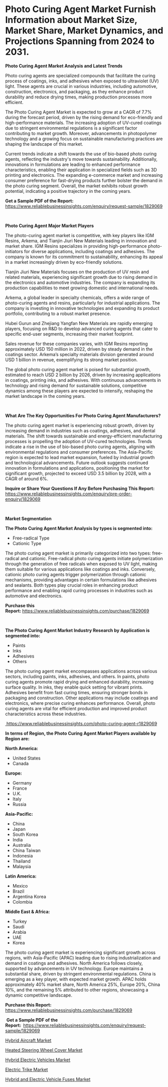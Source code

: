 <p><h1>Photo Curing Agent Market Furnish Information about Market Size, Market Share, Market Dynamics, and Projections Spanning from 2024 to 2031.</h1></p><p><strong>Photo Curing Agent Market Analysis and Latest Trends</strong></p>
<p><p>Photo curing agents are specialized compounds that facilitate the curing process of coatings, inks, and adhesives when exposed to ultraviolet (UV) light. These agents are crucial in various industries, including automotive, construction, electronics, and packaging, as they enhance product durability and reduce drying times, making production processes more efficient.</p><p>The Photo Curing Agent Market is expected to grow at a CAGR of 7.7% during the forecast period, driven by the rising demand for eco-friendly and high-performance materials. The increasing adoption of UV-cured coatings due to stringent environmental regulations is a significant factor contributing to market growth. Moreover, advancements in photopolymer technology and a growing focus on sustainable manufacturing practices are shaping the landscape of this market.</p><p>Current trends indicate a shift towards the use of bio-based photo curing agents, reflecting the industry's move towards sustainability. Additionally, innovations in formulations are leading to enhanced performance characteristics, enabling their application in specialized fields such as 3D printing and electronics. The expanding e-commerce market and increasing consumer preference for fast-drying products further bolster the demand in the photo curing segment. Overall, the market exhibits robust growth potential, indicating a positive trajectory in the coming years.</p></p>
<p><strong>Get a Sample PDF of the Report:&nbsp;</strong> <a href="https://www.reliablebusinessinsights.com/enquiry/request-sample/1829069?utm_campaign=1555&utm_medium=2&utm_source=Github&utm_content=ia&utm_term=15102024&utm_id=photo-curing-agent">https://www.reliablebusinessinsights.com/enquiry/request-sample/1829069</a></p>
<p>&nbsp;</p>
<p><strong>Photo Curing Agent Major Market Players</strong></p>
<p><p>The photo-curing agent market is competitive, with key players like IGM Resins, Arkema, and Tianjin Jiuri New Materials leading in innovation and market share. IGM Resins specializes in providing high-performance photo-initiators for diverse applications, including coatings and adhesives. The company is known for its commitment to sustainability, enhancing its appeal in a market increasingly driven by eco-friendly solutions.</p><p>Tianjin Jiuri New Materials focuses on the production of UV resin and related materials, experiencing significant growth due to rising demand in the electronics and automotive industries. The company is expanding its production capabilities to meet growing domestic and international needs.</p><p>Arkema, a global leader in specialty chemicals, offers a wide range of photo-curing agents and resins, particularly for industrial applications. The company is investing in innovative technologies and expanding its product portfolio, contributing to a robust market presence.</p><p>Hubei Gurun and Zhejiang Yangfan New Materials are rapidly emerging players, focusing on R&D to develop advanced curing agents that cater to specific end-user segments, increasing their market footprint.</p><p>Sales revenue for these companies varies, with IGM Resins reporting approximately USD 150 million in 2022, driven by steady demand in the coatings sector. Arkema’s specialty materials division generated around USD 1 billion in revenue, exemplifying its strong market position.</p><p>The global photo curing agent market is poised for substantial growth, estimated to reach USD 2 billion by 2026, driven by increasing applications in coatings, printing inks, and adhesives. With continuous advancements in technology and rising demand for sustainable solutions, competitive dynamics among these players are expected to intensify, reshaping the market landscape in the coming years.</p></p>
<p>&nbsp;</p>
<p><strong>What Are The Key Opportunities For Photo Curing Agent Manufacturers?</strong></p>
<p><p>The photo curing agent market is experiencing robust growth, driven by increasing demand in industries such as coatings, adhesives, and dental materials. The shift towards sustainable and energy-efficient manufacturing processes is propelling the adoption of UV-cured technologies. Trends indicate a rise in the use of bio-based photo curing agents, aligning with environmental regulations and consumer preferences. The Asia-Pacific region is expected to lead market expansion, fueled by industrial growth and technological advancements. Future outlook suggests continued innovation in formulations and applications, positioning the market for significant growth, projected to exceed USD 3.5 billion by 2028, with a CAGR of around 6%.</p></p>
<p><strong>Inquire or Share Your Questions If Any Before Purchasing This Report:</strong> <a href="https://www.reliablebusinessinsights.com/enquiry/pre-order-enquiry/1829069?utm_campaign=1555&utm_medium=2&utm_source=Github&utm_content=ia&utm_term=15102024&utm_id=photo-curing-agent">https://www.reliablebusinessinsights.com/enquiry/pre-order-enquiry/1829069</a></p>
<p>&nbsp;</p>
<p><strong>Market Segmentation</strong></p>
<p><strong>The Photo Curing Agent Market Analysis by types is segmented into:</strong></p>
<p><ul><li>Free-radical Type</li><li>Cationic Type</li></ul></p>
<p><p>The photo curing agent market is primarily categorized into two types: free-radical and cationic. Free-radical photo curing agents initiate polymerization through the generation of free radicals when exposed to UV light, making them suitable for various applications like coatings and inks. Conversely, cationic photo curing agents trigger polymerization through cationic mechanisms, providing advantages in certain formulations like adhesives and sealants. Both types play crucial roles in enhancing product performance and enabling rapid curing processes in industries such as automotive and electronics.</p></p>
<p><strong>Purchase this Report:&nbsp;</strong><a href="https://www.reliablebusinessinsights.com/purchase/1829069?utm_campaign=1555&utm_medium=2&utm_source=Github&utm_content=ia&utm_term=15102024&utm_id=photo-curing-agent">https://www.reliablebusinessinsights.com/purchase/1829069</a></p>
<p>&nbsp;</p>
<p><strong>The Photo Curing Agent Market Industry Research by Application is segmented into:</strong></p>
<p><ul><li>Paints</li><li>Inks</li><li>Adhesives</li><li>Others</li></ul></p>
<p><p>The photo curing agent market encompasses applications across various sectors, including paints, inks, adhesives, and others. In paints, photo curing agents promote rapid drying and enhanced durability, increasing surface quality. In inks, they enable quick setting for vibrant prints. Adhesives benefit from fast curing times, ensuring stronger bonds in packaging and construction. Other applications may include coatings and electronics, where precise curing enhances performance. Overall, photo curing agents are vital for efficient production and improved product characteristics across these industries.</p></p>
<p><a href="https://www.reliablebusinessinsights.com/photo-curing-agent-r1829069?utm_campaign=1555&utm_medium=2&utm_source=Github&utm_content=ia&utm_term=15102024&utm_id=photo-curing-agent">&nbsp;https://www.reliablebusinessinsights.com/photo-curing-agent-r1829069</a></p>
<p><strong>In terms of Region, the Photo Curing Agent Market Players available by Region are:</strong></p>
<p>
    <p> <strong> North America: </strong>
        <ul>
            <li>United States</li>
            <li>Canada</li>
        </ul>
        </p> 
    <p> <strong> Europe: </strong>
        <ul>
            <li>Germany</li>
            <li>France</li>
            <li>U.K.</li>
            <li>Italy</li>
            <li>Russia</li>
        </ul>
        </p> 
    <p> <strong> Asia-Pacific: </strong>
        <ul>
            <li>China</li>
            <li>Japan</li>
            <li>South Korea</li>
            <li>India</li>
            <li>Australia</li>
            <li>China Taiwan</li>
            <li>Indonesia</li>
            <li>Thailand</li>
            <li>Malaysia</li>
        </ul>
        </p> 
    <p> <strong> Latin America: </strong>
        <ul>
            <li>Mexico</li>
            <li>Brazil</li>
            <li>Argentina Korea</li>
            <li>Colombia</li>
        </ul>
        </p> 
    <p> <strong> Middle East & Africa: </strong>
        <ul>
            <li>Turkey</li>
            <li>Saudi</li>
            <li>Arabia</li>
            <li>UAE</li>
            <li>Korea</li>
        </ul>
    </p>
    </p>
<p><p>The photo curing agent market is experiencing significant growth across regions, with Asia-Pacific (APAC) leading due to rising industrialization and demand in coatings and adhesives. North America follows closely, supported by advancements in UV technology. Europe maintains a substantial share, driven by stringent environmental regulations. China is emerging as a key player, with expected market growth. APAC holds approximately 40% market share, North America 25%, Europe 20%, China 10%, and the remaining 5% attributed to other regions, showcasing a dynamic competitive landscape.</p></p>
<p><strong>Purchase this Report: </strong><a href="https://www.reliablebusinessinsights.com/purchase/1829069?utm_campaign=1555&utm_medium=2&utm_source=Github&utm_content=ia&utm_term=15102024&utm_id=photo-curing-agent">https://www.reliablebusinessinsights.com/purchase/1829069</a></p>
<p>&nbsp;<strong>Get a Sample PDF of the Report:&nbsp;&nbsp;</strong><a href="https://www.reliablebusinessinsights.com/enquiry/request-sample/1829069?utm_campaign=1555&utm_medium=2&utm_source=Github&utm_content=ia&utm_term=15102024&utm_id=photo-curing-agent">https://www.reliablebusinessinsights.com/enquiry/request-sample/1829069</a></p>
<p><strong></strong></p>
<p><p><a href="https://www.linkedin.com/pulse/hybrid-aircraft-market-report-product-type-end-use-application-bua4e?utm_campaign=1555&utm_medium=2&utm_source=Github&utm_content=ia&utm_term=15102024&utm_id=photo-curing-agent">Hybrid Aircraft Market</a></p><p><a href="https://www.linkedin.com/pulse/heated-steering-wheel-cover-market-matrix-applications-types-jegre?utm_campaign=1555&utm_medium=2&utm_source=Github&utm_content=ia&utm_term=15102024&utm_id=photo-curing-agent">Heated Steering Wheel Cover Market</a></p><p><a href="https://www.linkedin.com/pulse/sustainability-trends-hybrid-electric-vehicles-industry-market-idmke?utm_campaign=1555&utm_medium=2&utm_source=Github&utm_content=ia&utm_term=15102024&utm_id=photo-curing-agent">Hybrid Electric Vehicles Market</a></p><p><a href="https://www.linkedin.com/pulse/emerging-technologies-reshaping-electric-trike-market-impact-assessment-xfzof?utm_campaign=1555&utm_medium=2&utm_source=Github&utm_content=ia&utm_term=15102024&utm_id=photo-curing-agent">Electric Trike Market</a></p><p><a href="https://www.linkedin.com/pulse/hybrid-electric-vehicle-fuses-market-size-type-blade-fuseshigh-ehr1e?utm_campaign=1555&utm_medium=2&utm_source=Github&utm_content=ia&utm_term=15102024&utm_id=photo-curing-agent">Hybrid and Electric Vehicle Fuses Market</a></p></p>